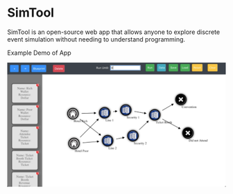 # SimTool

SimTool is an open-source web app that allows anyone to explore discrete event simulation without needing to understand programming.

Example Demo of App

![alt text](https://github.com/avivem/SimTool/blob/master/conventionex.png?raw=true)
